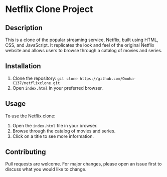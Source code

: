 # Netflix Clone Project

## Description
This is a clone of the popular streaming service, Netflix, built using HTML, CSS, and JavaScript. It replicates the look and feel of the original Netflix website and allows users to browse through a catalog of movies and series.

## Installation
1. Clone the repository: `git clone https://github.com/Omoha-C137/netflixclone.git`
2. Open `index.html` in your preferred browser.

## Usage
To use the Netflix clone:
1. Open the `index.html` file in your browser.
2. Browse through the catalog of movies and series.
3. Click on a title to see more information.

## Contributing
Pull requests are welcome. For major changes, please open an issue first to discuss what you would like to change.



